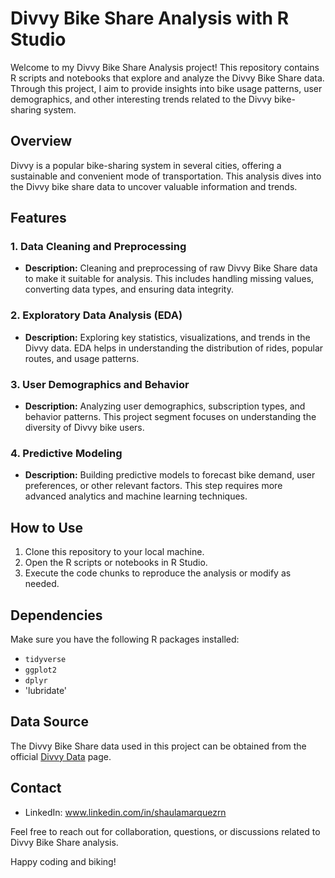 # Divvy Bike Share Analysis with R Studio

Welcome to my Divvy Bike Share Analysis project! This repository contains R scripts and notebooks that explore and analyze the Divvy Bike Share data. Through this project, I aim to provide insights into bike usage patterns, user demographics, and other interesting trends related to the Divvy bike-sharing system.

## Overview

Divvy is a popular bike-sharing system in several cities, offering a sustainable and convenient mode of transportation. This analysis dives into the Divvy bike share data to uncover valuable information and trends.

## Features

### 1. Data Cleaning and Preprocessing

- **Description:** Cleaning and preprocessing of raw Divvy Bike Share data to make it suitable for analysis. This includes handling missing values, converting data types, and ensuring data integrity.

### 2. Exploratory Data Analysis (EDA)

- **Description:** Exploring key statistics, visualizations, and trends in the Divvy data. EDA helps in understanding the distribution of rides, popular routes, and usage patterns.

### 3. User Demographics and Behavior

- **Description:** Analyzing user demographics, subscription types, and behavior patterns. This project segment focuses on understanding the diversity of Divvy bike users.

### 4. Predictive Modeling

- **Description:** Building predictive models to forecast bike demand, user preferences, or other relevant factors. This step requires more advanced analytics and machine learning techniques.

## How to Use

1. Clone this repository to your local machine.
2. Open the R scripts or notebooks in R Studio.
3. Execute the code chunks to reproduce the analysis or modify as needed.

## Dependencies

Make sure you have the following R packages installed:

- `tidyverse`
- `ggplot2`
- `dplyr`
- 'lubridate'

## Data Source

The Divvy Bike Share data used in this project can be obtained from the official [Divvy Data](https://www.divvybikes.com/system-data) page.

## Contact

- LinkedIn: www.linkedin.com/in/shaulamarquezrn

Feel free to reach out for collaboration, questions, or discussions related to Divvy Bike Share analysis.

Happy coding and biking!
